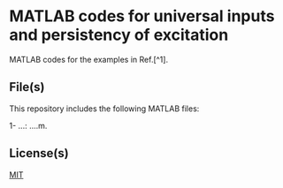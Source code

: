 # MATLAB codes for universal inputs and persistency of excitation

MATLAB codes for the examples in Ref.[^1]. 

## File(s)

This repository includes the following MATLAB files: 

1- ...: ....m.

## License(s)

[MIT](https://choosealicense.com/licenses/mit/)
